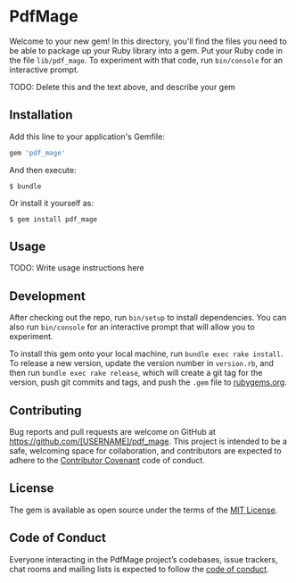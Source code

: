# PdfMage

Welcome to your new gem! In this directory, you'll find the files you need to be able to package up your Ruby library into a gem. Put your Ruby code in the file `lib/pdf_mage`. To experiment with that code, run `bin/console` for an interactive prompt.

TODO: Delete this and the text above, and describe your gem

## Installation

Add this line to your application's Gemfile:

```ruby
gem 'pdf_mage'
```

And then execute:

    $ bundle

Or install it yourself as:

    $ gem install pdf_mage

## Usage

TODO: Write usage instructions here

## Development

After checking out the repo, run `bin/setup` to install dependencies. You can also run `bin/console` for an interactive prompt that will allow you to experiment.

To install this gem onto your local machine, run `bundle exec rake install`. To release a new version, update the version number in `version.rb`, and then run `bundle exec rake release`, which will create a git tag for the version, push git commits and tags, and push the `.gem` file to [rubygems.org](https://rubygems.org).

## Contributing

Bug reports and pull requests are welcome on GitHub at https://github.com/[USERNAME]/pdf_mage. This project is intended to be a safe, welcoming space for collaboration, and contributors are expected to adhere to the [Contributor Covenant](http://contributor-covenant.org) code of conduct.

## License

The gem is available as open source under the terms of the [MIT License](https://opensource.org/licenses/MIT).

## Code of Conduct

Everyone interacting in the PdfMage project’s codebases, issue trackers, chat rooms and mailing lists is expected to follow the [code of conduct](https://github.com/[USERNAME]/pdf_mage/blob/master/CODE_OF_CONDUCT.md).
